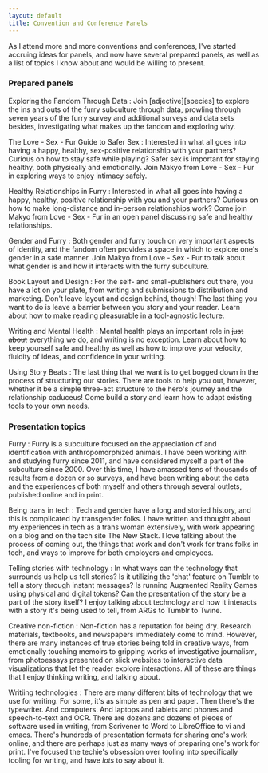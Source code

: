 ```yaml
---
layout: default
title: Convention and Conference Panels
---
```


As I attend more and more conventions and conferences, I've started accruing ideas for panels, and now have several prepared panels, as well as a list of topics I know about and would be willing to present.

### Prepared panels

Exploring the Fandom Through Data
:   Join [adjective][species] to explore the ins and outs of the furry subculture through data, prowling through seven years of the furry survey and additional surveys and data sets besides, investigating what makes up the fandom and exploring why.

The Love - Sex - Fur Guide to Safer Sex
:   Interested in what all goes into having a happy, healthy, sex-positive relationship with your partners? Curious on how to stay safe while playing? Safer sex is important for staying healthy, both physically and emotionally. Join Makyo from Love - Sex - Fur in exploring ways to enjoy intimacy safely.

Healthy Relationships in Furry
:   Interested in what all goes into having a happy, healthy, positive relationship with you and your partners? Curious on how to make long-distance and in-person relationships work? Come join Makyo from Love - Sex - Fur  in an open panel discussing safe and healthy relationships.

Gender and Furry
:   Both gender and furry touch on very important aspects of identity, and the fandom often provides a space in which to explore one's gender in a safe manner. Join Makyo from Love - Sex - Fur to talk about what gender is and how it interacts with the furry subculture.

Book Layout and Design
:   For the self- and small-publishers out there, you have a lot on your plate, from writing and submissions to distribution and marketing. Don't leave layout and design behind, though! The last thing you want to do is leave a barrier between you story and your reader. Learn about how to make reading pleasurable in a tool-agnostic lecture.

Writing and Mental Health
:   Mental health plays an important role in <del>just about</del> everything we do, and writing is no exception. Learn about how to keep yourself safe and healthy as well as how to improve your velocity, fluidity of ideas, and confidence in your writing.

Using Story Beats
:   The last thing that we want is to get bogged down in the process of structuring our stories. There are tools to help you out, however, whether it be a simple three-act structure to the hero's journey and the relationship caduceus! Come build a story and learn how to adapt existing tools to your own needs.

### Presentation topics

Furry
:   Furry is a subculture focused on the appreciation of and identification with anthropomorphized animals. I have been working with and studying furry since 2011, and have considered myself a part of the subculture since 2000. Over this time, I have amassed tens of thousands of results from a dozen or so surveys, and have been writing about the data and the experiences of both myself and others through several outlets, published online and in print.

Being trans in tech
:   Tech and gender have a long and storied history, and this is complicated by transgender folks. I have written and thought about my experiences in tech as a trans woman extensively, with work appearing on a blog and on the tech site The New Stack. I love talking about the process of coming out, the things that work and don't work for trans folks in tech, and ways to improve for both employers and employees.

Telling stories with technology
:   In what ways can the technology that surrounds us help us tell stories? Is it utilizing the 'chat' feature on Tumblr to tell a story through instant messages? Is running Augmented Reality Games using physical and digital tokens? Can the presentation of the story be a part of the story itself? I enjoy talking about technology and how it interacts with a story it's being used to tell, from ARGs to Tumblr to Twine.

Creative non-fiction
:   Non-fiction has a reputation for being dry. Research materials, textbooks, and newspapers immediately come to mind. However, there are many instances of true stories being told in creative ways, from emotionally touching memoirs to gripping works of investigative journalism, from photoessays presented on slick websites to interactive data visualizations that let the reader explore interactions. All of these are things that I enjoy thinking writing, and talking about.

Writiing technologies
:   There are many different bits of technology that we use for writing. For some, it's as simple as pen and paper. Then there's the typewriter. And computers. And laptops and tablets and phones and speech-to-text and OCR. There are dozens and dozens of pieces of software used in writing, from Scrivener to Word to LibreOffice to vi and emacs. There's hundreds of presentation formats for sharing one's work online, and there are perhaps just as many ways of preparing one's work for print. I've focused the techie's obsession over tooling into specifically tooling for writing, and have *lots* to say about it.
